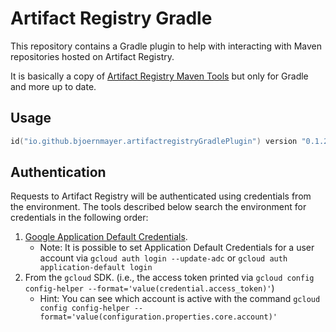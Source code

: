 # Artifact Registry Gradle

This repository contains a Gradle plugin to help with interacting with Maven repositories hosted on Artifact Registry.

It is basically a copy of [Artifact Registry Maven Tools](https://github.com/GoogleCloudPlatform/artifact-registry-maven-tools) but only for Gradle
and more up to date.

## Usage
```kts
id("io.github.bjoernmayer.artifactregistryGradlePlugin") version "0.1.2"
```

## Authentication

Requests to Artifact Registry will be authenticated using credentials from the environment. The
tools described below search the environment for credentials in the following order:
1. [Google Application Default Credentials](https://developers.google.com/accounts/docs/application-default-credentials).
    * Note: It is possible to set Application Default Credentials for a user account via `gcloud auth login --update-adc` or `gcloud auth application-default login`
1. From the `gcloud` SDK. (i.e., the access token printed via `gcloud config config-helper --format='value(credential.access_token)'`)
    * Hint: You can see which account is active with the command `gcloud config config-helper --format='value(configuration.properties.core.account)'`
